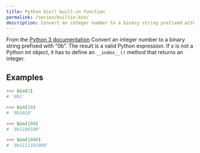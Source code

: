 ```yaml
---
title: Python bin() built-in function
permalink: /series/builtin-bin/
description: Convert an integer number to a binary string prefixed with “0b”. The result is a valid Python expression. If x is not a Python int object, it has to define an __index__() method that returns an integer.
---
```



<base-disclaimer>
  <base-disclaimer-title>
    From the <a target="_blank" href="https://docs.python.org/3/library/functions.html#bin">Python 3 documentation</a>
  </base-disclaimer-title>
  <base-disclaimer-content>
    Convert an integer number to a binary string prefixed with “0b”. The result is a valid Python expression. If x is not a Python int object, it has to define an <code>__index__()</code> method that returns an integer.
  </base-disclaimer-content>
</base-disclaimer>

## Examples

```python
>>> bin(1)
# '0b1'

>>> bin(10)
# '0b1010'

>>> bin(100)
# '0b1100100'

>>> bin(1000)
# '0b1111101000'
```

<!-- remove this tag to start editing this page -->
<empty-section />
<!-- remove this tag to start editing this page -->
